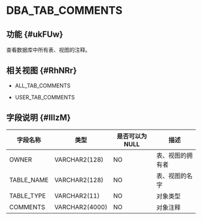 DBA_TAB_COMMENTS 
=====================================



功能 {#ukFUw}
-----------

查看数据库中所有表、视图的注释。

相关视图 {#RhNRr}
-------------

* ALL_TAB_COMMENTS

  

* USER_TAB_COMMENTS

  




字段说明 {#IIlzM}
-------------



|  **字段名称**  |     **类型**     | **是否可以为 NULL** |  **描述**  |
|------------|----------------|----------------|----------|
| OWNER      | VARCHAR2(128)  | NO             | 表、视图的拥有者 |
| TABLE_NAME | VARCHAR2(128)  | NO             | 表、视图的名字  |
| TABLE_TYPE | VARCHAR2(11)   | NO             | 对象类型     |
| COMMENTS   | VARCHAR2(4000) | NO             | 对象注释     |


